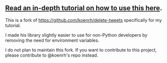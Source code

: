 ## [Read an in-depth tutorial on how to use this here](https://medium.freecodecamp.org/how-to-delete-your-past-tweets-in-bulk-and-for-free-save-yourself-from-your-past-self-f8844cdbda2).

This is a fork of https://github.com/koenrh/delete-tweets specifically for my tutorial.

I made his library slightly easier to use for non-Python developers by removing the need for environment variables.

I do not plan to maintain this fork. If you want to contribute to this project, please contribute to @koenrh's repo instead.
